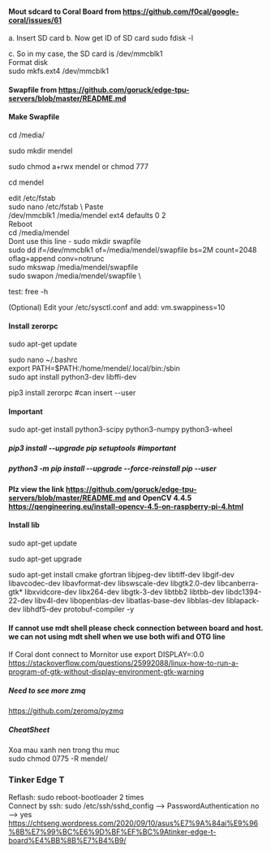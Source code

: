 #### Mout sdcard to Coral Board from https://github.com/f0cal/google-coral/issues/61
a. Insert SD card
b. Now get ID of SD card
sudo fdisk -l

c. So in my case, the SD card is /dev/mmcblk1   \
Format disk    \
sudo mkfs.ext4 /dev/mmcblk1


#### Swapfile from https://github.com/goruck/edge-tpu-servers/blob/master/README.md 
#### Make Swapfile
cd /media/

sudo mkdir mendel

sudo chmod a+rwx mendel or chmod 777 

cd mendel

edit /etc/fstab \
sudo nano /etc/fstab \ 
Paste \
/dev/mmcblk1 /media/mendel ext4 defaults 0 2   \
Reboot \
cd /media/mendel      \
Dont use this line - sudo mkdir swapfile    \
sudo dd if=/dev/mmcblk1 of=/media/mendel/swapfile bs=2M count=2048 oflag=append conv=notrunc \
sudo mkswap /media/mendel/swapfile  \
sudo swapon /media/mendel/swapfile \

test: free -h

(Optional) Edit your /etc/sysctl.conf and add:
vm.swappiness=10

#### Install zerorpc
sudo apt-get update

sudo nano ~/.bashrc \
export PATH=$PATH:/home/mendel/.local/bin:/sbin \
sudo apt install python3-dev libffi-dev

pip3 install zerorpc  #can insert --user
#### Important
sudo apt-get install python3-scipy python3-numpy python3-wheel

##### pip3 install --upgrade pip setuptools #important 
##### python3 -m pip install --upgrade --force-reinstall pip --user 

#### Plz view the link https://github.com/goruck/edge-tpu-servers/blob/master/README.md and OpenCV 4.4.5 https://qengineering.eu/install-opencv-4.5-on-raspberry-pi-4.html
#### Install lib
sudo apt-get update

sudo apt-get upgrade

sudo apt-get install cmake gfortran libjpeg-dev libtiff-dev libgif-dev libavcodec-dev libavformat-dev libswscale-dev libgtk2.0-dev libcanberra-gtk* libxvidcore-dev libx264-dev libgtk-3-dev libtbb2 libtbb-dev libdc1394-22-dev libv4l-dev libopenblas-dev libatlas-base-dev libblas-dev liblapack-dev libhdf5-dev protobuf-compiler -y

#### If cannot use mdt shell please check connection between board and host. we can not using mdt shell when we use both wifi and OTG line

If Coral dont connect to Mornitor use
export DISPLAY=:0.0
https://stackoverflow.com/questions/25992088/linux-how-to-run-a-program-of-gtk-without-display-environment-gtk-warning
##### Need to see more zmq
https://github.com/zeromq/pyzmq
##### CheatSheet
Xoa mau xanh nen trong thu muc \
sudo chmod 0775 -R mendel/

### Tinker Edge T 
Reflash: sudo reboot-bootloader 2 times \
Connect by ssh: sudo /etc/ssh/sshd_config --> PasswordAuthentication no --> yes
https://chtseng.wordpress.com/2020/09/10/asus%E7%9A%84ai%E9%96%8B%E7%99%BC%E6%9D%BF%EF%BC%9Atinker-edge-t-board%E4%BB%8B%E7%B4%B9/
